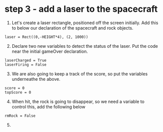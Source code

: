# step 3 - add a laser to the spacecraft

1. Let's create a laser rectangle, positioned off the screen initially. Add this to below our declaration of the spacecraft and rock objects.
```
laser = Rect((0,-HEIGHT*4), (2, 1000))  
```
2. Declare two new variables to detect the status of the laser. Put the code near the initial gameOver declaration.
```
laserCharged = True
laserFiring = False
```
3. We are also going to keep a track of the score, so put the variables underneathe the above.
```
score = 0
topScore = 0
```
4. When hit, the rock is going to disappear, so we need a variable to control this, add the following below 
```
rmRock = False
```
5.